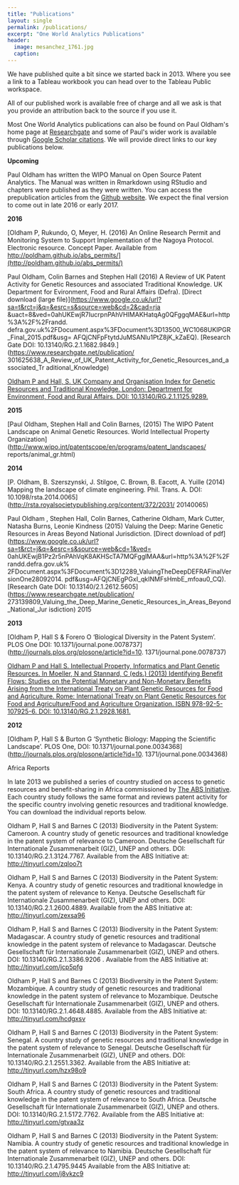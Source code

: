 ```yaml
---
title: "Publications"
layout: single
permalink: /publications/
excerpt: "One World Analytics Publications"
header:
  image: mesanchez_1761.jpg
  caption:
---
```


We have published quite a bit since we started back in 2013. Where you see a link to a
Tableau workbook you can head over to the Tableau Public workspace.

All of our published work is available free of charge and all we ask is that you
provide an attribution back to the source if you use it. 

Most One World Analytics publications can also be found on Paul Oldham's home
page at [Researchgate](https://www.researchgate.net/profile/Paul_Oldham2) and
some of Paul's wider work is available through [Google Scholar
citations](https://scholar.google.co.uk/citations?user=wQvG7eoAAAAJ&hl=en). We
will provide direct links to our key publications below. 

**Upcoming**

Paul Oldham has written the WIPO Manual on Open Source Patent Analytics. The
Manual was written in Rmarkdown using RStudio and chapters were published as
they were written. You can access the prepublication articles from the [Github
website](https://wipo-analytics.github.io). We expect the final version to come
out in late 2016 or early 2017. 

**2016**

[Oldham P, Rukundo, O, Meyer, H. (2016) An Online Research Permit and Monitoring
System to Support Implementation of the Nagoya Protocol. Electronic resource.
Concept Paper. Available from
http://poldham.github.io/abs_permits/](http://poldham.github.io/abs_permits/)

Paul Oldham, Colin Barnes and Stephen Hall (2016) A Review of UK Patent Activity
for Genetic Resources and associated Traditional Knowledge. UK Department for
Evironment, Food and Rural Affairs (Defra). [Direct download (large
file)](https://www.google.co.uk/url?sa=t&rct=j&q=&esrc=s&source=web&cd=2&cad=rja
&uact=8&ved=0ahUKEwjR7IucrpnPAhVHIMAKHatqAg0QFggqMAE&url=http%3A%2F%2Frandd.
defra.gov.uk%2FDocument.aspx%3FDocument%3D13500_WC1068UKIPGR_Final_2015.pdf&usg=
AFQjCNFpFtytdJuMSANlu1PtZ8jK_kZaEQ). [Research Gate DOI:
10.13140/RG.2.1.1682.9849.](https://www.researchgate.net/publication/
301625638_A_Review_of_UK_Patent_Activity_for_Genetic_Resources_and_associated_Tr
aditional_Knowledge)

[Oldham P and Hall, S. UK Company and Organisation Index for Genetic Resources
and Traditional Knowledge. London: Department for Environment, Food and Rural
Affairs. DOI: 10.13140/RG.2.1.1125.9289.](http://tinyurl.com/jqzvg8v)

**2015**

[Paul Oldham, Stephen Hall and Colin Barnes, (2015) The WIPO Patent Landscape on
Animal Genetic Resources. World Intellectual Property
Organization](http://www.wipo.int/patentscope/en/programs/patent_landscapes/
reports/animal_gr.html)

**2014**

[P. Oldham, B. Szerszynski, J. Stilgoe, C. Brown, B. Eacott, A. Yuille (2014)
Mapping the landscape of climate engineering. Phil. Trans. A. DOI:
10.1098/rsta.2014.0065](http://rsta.royalsocietypublishing.org/content/372/2031/
20140065)

Paul Oldham , Stephen Hall, Colin Barnes, Catherine Oldham, Mark Cutter, Natasha
Burns, Leonie Kindness (2015) Valuing the Deep: Marine Genetic Resources in
Areas Beyond National Jurisdiction. [Direct download of
pdf](https://www.google.co.uk/url?sa=t&rct=j&q=&esrc=s&source=web&cd=1&ved=
0ahUKEwjB1Pz2r5nPAhVqK8AKHScTA7MQFgglMAA&url=http%3A%2F%2Frandd.defra.gov.uk%
2FDocument.aspx%3FDocument%3D12289_ValuingTheDeepDEFRAFinalVersionOne28092014.
pdf&usg=AFQjCNEgPGxI_qkINMFsHmbE_mfoau0_CQ). [Research Gate DOI:
10.13140/2.1.2612.5605](https://www.researchgate.net/publication/
273139809_Valuing_the_Deep_Marine_Genetic_Resources_in_Areas_Beyond_National_Jur
isdiction) 2015

**2013**

[Oldham P, Hall S & Forero O ‘Biological Diversity in the Patent System’. PLOS
One DOI: 10.1371/journal.pone.0078737](http://journals.plos.org/plosone/article?id=10.
1371/journal.pone.0078737)

[Oldham P and Hall S. Intellectual Property, Informatics and Plant Genetic
Resources. In Moeller, N and Stannard, C (eds.) (2013) Identifying Benefit
Flows: Studies on the Potential Monetary and Non-Monetary Benefits Arising from
the International Treaty on Plant Genetic Resources for Food and Agriculture.
Rome: International Treaty on Plant Genetic Resources for Food and
Agriculture/Food and Agriculture Organization. ISBN 978-92-5-107925-6. DOI:
10.13140/RG.2.1.2928.1681.](http://tinyurl.com/zryyal7)

**2012**

[Oldham P, Hall S & Burton G ‘Synthetic Biology: Mapping the Scientific
Landscape’. PLOS One, DOI:
10.1371/journal.pone.0034368](http://journals.plos.org/plosone/article?id=10.
1371/journal.pone.0034368)

Africa Reports

In late 2013 we published a series of country studied on access to genetic
resources and benefit-sharing in Africa commissioned by [The ABS
Initiative](http://www.abs-initiative.info). Each country study follows the same
format and reviews patent activity for the specific country involving genetic
resources and traditional knowledge. You can download the individual reports
below. 

Oldham P, Hall S and Barnes C (2013) Biodiversity in the Patent System: Cameroon. A
country study of genetic resources and traditional knowledge in the patent
system of relevance to Cameroon. Deutsche Gesellschaft für Internationale
Zusammenarbeit (GIZ), UNEP and others.  DOI: 10.13140/RG.2.1.3124.7767.
Available from the ABS Initiative at: http://tinyurl.com/zqloo7t

Oldham P, Hall S and Barnes C (2013) Biodiversity in the Patent System: Kenya. A
country study of genetic resources and traditional knowledge in the patent
system of relevance to Kenya. Deutsche Gesellschaft für Internationale
Zusammenarbeit (GIZ), UNEP and others. DOI: 10.13140/RG.2.1.2600.4889. Available
from the ABS Initiative at: http://tinyurl.com/zexsa96

Oldham P, Hall S and Barnes C (2013) Biodiversity in the Patent System: Madagascar. A
country study of genetic resources and traditional knowledge in the patent
system of relevance to Madagascar. Deutsche Gesellschaft für Internationale
Zusammenarbeit (GIZ), UNEP and others.  DOI: 10.13140/RG.2.1.3386.9206 .
Available from the ABS Initiative at: http://tinyurl.com/jcp5pfg

Oldham P, Hall S and Barnes C (2013) Biodiversity in the Patent System: Mozambique. A
country study of genetic resources and traditional knowledge in the patent
system of relevance to Mozambique. Deutsche Gesellschaft für Internationale
Zusammenarbeit (GIZ), UNEP and others. DOI: 10.13140/RG.2.1.4648.4885. Available
from the ABS Initiative at: http://tinyurl.com/hcdgxsv

Oldham P, Hall S and Barnes C (2013) Biodiversity in the Patent System: Senegal. A
country study of genetic resources and traditional knowledge in the patent
system of relevance to Senegal. Deutsche Gesellschaft für Internationale
Zusammenarbeit (GIZ), UNEP and others. DOI: 10.13140/RG.2.1.2551.3362. Available
from the ABS Initiative at: http://tinyurl.com/hzx98o9

Oldham P, Hall S and Barnes C (2013) Biodiversity in the Patent System: South Africa. A
country study of genetic resources and traditional knowledge in the patent
system of relevance to South Africa. Deutsche Gesellschaft für Internationale
Zusammenarbeit (GIZ), UNEP and others.  DOI: 10.13140/RG.2.1.5172.7762.
Available from the ABS Initiative at: http://tinyurl.com/gtvaa3z

Oldham P, Hall S and Barnes C (2013) Biodiversity in the Patent System: Namibia. A
country study of genetic resources and traditional knowledge in the patent
system of relevance to Namibia. Deutsche Gesellschaft für Internationale
Zusammenarbeit (GIZ), UNEP and others. DOI: 10.13140/RG.2.1.4795.9445 Available
from the ABS Initiative at: http://tinyurl.com/j8vkzc9
